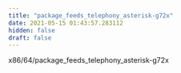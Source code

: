 ```yaml
---
title: "package_feeds_telephony_asterisk-g72x"
date: 2021-05-15 01:43:57.283112
hidden: false
draft: false
---
```


x86/64/package_feeds_telephony_asterisk-g72x

